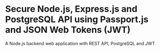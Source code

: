 # Secure Node.js, Express.js and PostgreSQL API using Passport.js and JSON Web Tokens (JWT)

A Node.js backend web application with REST API, PostgreSQL and JWT
